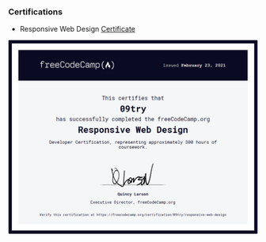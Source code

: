 ### Certifications
- Responsive Web Design [Certificate](https://www.freecodecamp.org/certification/09try/responsive-web-design)

![certificate](https://github.com/09try/freeCodeCamp/blob/master/certificates/responsive_web_design.PNG)
